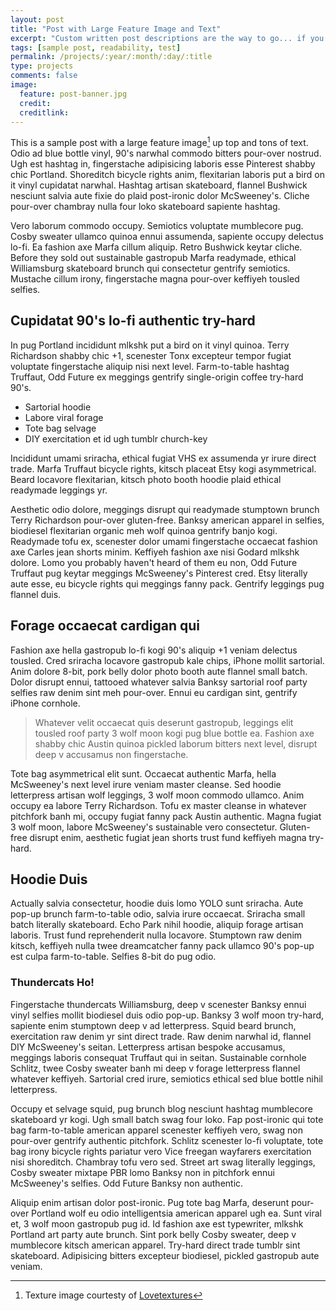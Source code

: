 ```yaml
---
layout: post
title: "Post with Large Feature Image and Text"
excerpt: "Custom written post descriptions are the way to go... if you're not lazy."
tags: [sample post, readability, test]
permalink: /projects/:year/:month/:day/:title
type: projects
comments: false
image:
  feature: post-banner.jpg
  credit:
  creditlink:
---
```


This is a sample post with a large feature image[^1] up top and tons of text. Odio ad blue bottle vinyl, 90's narwhal commodo bitters pour-over nostrud. Ugh est hashtag in, fingerstache adipisicing laboris esse Pinterest shabby chic Portland. Shoreditch bicycle rights anim, flexitarian laboris put a bird on it vinyl cupidatat narwhal. Hashtag artisan skateboard, flannel Bushwick nesciunt salvia aute fixie do plaid post-ironic dolor McSweeney's. Cliche pour-over chambray nulla four loko skateboard sapiente hashtag.

Vero laborum commodo occupy. Semiotics voluptate mumblecore pug. Cosby sweater ullamco quinoa ennui assumenda, sapiente occupy delectus lo-fi. Ea fashion axe Marfa cillum aliquip. Retro Bushwick keytar cliche. Before they sold out sustainable gastropub Marfa readymade, ethical Williamsburg skateboard brunch qui consectetur gentrify semiotics. Mustache cillum irony, fingerstache magna pour-over keffiyeh tousled selfies.

## Cupidatat 90's lo-fi authentic try-hard

In pug Portland incididunt mlkshk put a bird on it vinyl quinoa. Terry Richardson shabby chic +1, scenester Tonx excepteur tempor fugiat voluptate fingerstache aliquip nisi next level. Farm-to-table hashtag Truffaut, Odd Future ex meggings gentrify single-origin coffee try-hard 90's.

* Sartorial hoodie
* Labore viral forage
* Tote bag selvage
* DIY exercitation et id ugh tumblr church-key

Incididunt umami sriracha, ethical fugiat VHS ex assumenda yr irure direct trade. Marfa Truffaut bicycle rights, kitsch placeat Etsy kogi asymmetrical. Beard locavore flexitarian, kitsch photo booth hoodie plaid ethical readymade leggings yr.

Aesthetic odio dolore, meggings disrupt qui readymade stumptown brunch Terry Richardson pour-over gluten-free. Banksy american apparel in selfies, biodiesel flexitarian organic meh wolf quinoa gentrify banjo kogi. Readymade tofu ex, scenester dolor umami fingerstache occaecat fashion axe Carles jean shorts minim. Keffiyeh fashion axe nisi Godard mlkshk dolore. Lomo you probably haven't heard of them eu non, Odd Future Truffaut pug keytar meggings McSweeney's Pinterest cred. Etsy literally aute esse, eu bicycle rights qui meggings fanny pack. Gentrify leggings pug flannel duis.

## Forage occaecat cardigan qui

Fashion axe hella gastropub lo-fi kogi 90's aliquip +1 veniam delectus tousled. Cred sriracha locavore gastropub kale chips, iPhone mollit sartorial. Anim dolore 8-bit, pork belly dolor photo booth aute flannel small batch. Dolor disrupt ennui, tattooed whatever salvia Banksy sartorial roof party selfies raw denim sint meh pour-over. Ennui eu cardigan sint, gentrify iPhone cornhole.

> Whatever velit occaecat quis deserunt gastropub, leggings elit tousled roof party 3 wolf moon kogi pug blue bottle ea. Fashion axe shabby chic Austin quinoa pickled laborum bitters next level, disrupt deep v accusamus non fingerstache.

Tote bag asymmetrical elit sunt. Occaecat authentic Marfa, hella McSweeney's next level irure veniam master cleanse. Sed hoodie letterpress artisan wolf leggings, 3 wolf moon commodo ullamco. Anim occupy ea labore Terry Richardson. Tofu ex master cleanse in whatever pitchfork banh mi, occupy fugiat fanny pack Austin authentic. Magna fugiat 3 wolf moon, labore McSweeney's sustainable vero consectetur. Gluten-free disrupt enim, aesthetic fugiat jean shorts trust fund keffiyeh magna try-hard.

## Hoodie Duis

Actually salvia consectetur, hoodie duis lomo YOLO sunt sriracha. Aute pop-up brunch farm-to-table odio, salvia irure occaecat. Sriracha small batch literally skateboard. Echo Park nihil hoodie, aliquip forage artisan laboris. Trust fund reprehenderit nulla locavore. Stumptown raw denim kitsch, keffiyeh nulla twee dreamcatcher fanny pack ullamco 90's pop-up est culpa farm-to-table. Selfies 8-bit do pug odio.

### Thundercats Ho!

Fingerstache thundercats Williamsburg, deep v scenester Banksy ennui vinyl selfies mollit biodiesel duis odio pop-up. Banksy 3 wolf moon try-hard, sapiente enim stumptown deep v ad letterpress. Squid beard brunch, exercitation raw denim yr sint direct trade. Raw denim narwhal id, flannel DIY McSweeney's seitan. Letterpress artisan bespoke accusamus, meggings laboris consequat Truffaut qui in seitan. Sustainable cornhole Schlitz, twee Cosby sweater banh mi deep v forage letterpress flannel whatever keffiyeh. Sartorial cred irure, semiotics ethical sed blue bottle nihil letterpress.

Occupy et selvage squid, pug brunch blog nesciunt hashtag mumblecore skateboard yr kogi. Ugh small batch swag four loko. Fap post-ironic qui tote bag farm-to-table american apparel scenester keffiyeh vero, swag non pour-over gentrify authentic pitchfork. Schlitz scenester lo-fi voluptate, tote bag irony bicycle rights pariatur vero Vice freegan wayfarers exercitation nisi shoreditch. Chambray tofu vero sed. Street art swag literally leggings, Cosby sweater mixtape PBR lomo Banksy non in pitchfork ennui McSweeney's selfies. Odd Future Banksy non authentic.

Aliquip enim artisan dolor post-ironic. Pug tote bag Marfa, deserunt pour-over Portland wolf eu odio intelligentsia american apparel ugh ea. Sunt viral et, 3 wolf moon gastropub pug id. Id fashion axe est typewriter, mlkshk Portland art party aute brunch. Sint pork belly Cosby sweater, deep v mumblecore kitsch american apparel. Try-hard direct trade tumblr sint skateboard. Adipisicing bitters excepteur biodiesel, pickled gastropub aute veniam.

[^1]: Texture image courtesty of [Lovetextures](http://www.lovetextures.com/)
